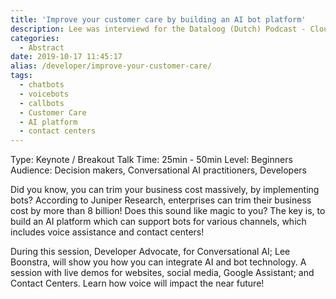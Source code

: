 ```yaml
---
title: 'Improve your customer care by building an AI bot platform'
description: Lee was interviewd for the Dataloog (Dutch) Podcast - Cloud Summit Special 1 - Dialogflow Contact Center AI en Auto ML voor developers
categories:
  - Abstract
date: 2019-10-17 11:45:17
alias: /developer/improve-your-customer-care/
tags:
  - chatbots
  - voicebots
  - callbots
  - Customer Care
  - AI platform
  - contact centers
---
```


Type: Keynote / Breakout Talk
Time: 25min - 50min
Level: Beginners
Audience: Decision makers, Conversational AI practitioners, Developers

<!--more-->

Did you know, you can trim your business cost massively, by implementing bots? According to Juniper Research, enterprises can trim their business cost by more than 8 billion! Does this sound like magic to you? The key is, to build an AI platform which can support bots for various channels, which includes voice assistance and contact centers!

During this session, Developer Advocate, for Conversational AI; Lee Boonstra, will show you how you can integrate AI and bot technology. A session with live demos for websites, social media, Google Assistant; and Contact Centers. Learn how voice will impact the near future!
